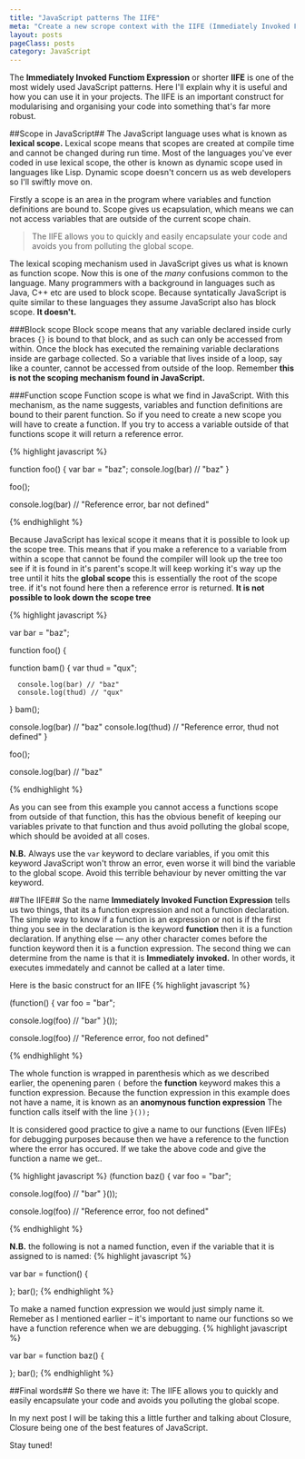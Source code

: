 ```yaml
---
title: "JavaScript patterns The IIFE"
meta: "Create a new scrope context with the IIFE (Immediately Invoked Functiom Expression)"
layout: posts
pageClass: posts
category: JavaScript
---
```


The **Immediately Invoked Functiom Expression** or shorter **IIFE** is one of
the most widely used JavaScript patterns.  Here I'll explain why it is useful
and how you can use it in your projects.  The IIFE is an important construct
for modularising and organising your code into something that's far more robust.


##Scope in JavaScript##
The JavaScript language uses what is known as **lexical scope.**  Lexical scope means
that scopes are created at compile time and cannot be changed during run time.
Most of the languages you've ever coded in use lexical scope, the other is known
as dynamic scope used in languages like Lisp.  Dynamic scope doesn't concern us
as web developers so I'll swiftly move on.

Firstly a scope is an area in the program where variables and function definitions
are bound to.  Scope gives us ecapsulation, which means we can not access variables
that are outside of the current scope chain.

> The IIFE allows you to quickly and easily encapsulate your code
> and avoids you from polluting the global scope.

The lexical scoping mechanism used in JavaScript gives us what is known as
function scope.  Now this is one of the *many* confusions common to the language. 
Many programmers with a background in languages such as Java, C++ etc are used to
block scope.  Because syntatically JavaScript is quite similar to these languages
they assume JavaScript also has block scope.  **It doesn't.**

###Block scope
Block scope means that any variable declared inside curly braces `{}` is bound
to that block, and as such can only be accessed from within.  Once the
block has executed the remaining variable declarations inside are garbage 
collected.
So a variable that lives inside of a loop, say like a counter, cannot be accessed
from outside of the loop.  Remember **this is not the scoping mechanism found in
JavaScript.**


###Function scope
Function scope is what we find in JavaScript.  With this mechanism, as the name
suggests, variables and function definitions are bound to their parent function.
So if you need to create a new scope you will have to create a function.
If you try to access a variable outside of that functions scope it will return a
reference error.

{% highlight javascript %}

function foo() {
   var bar = "baz";
   console.log(bar) // "baz"
}

foo();

console.log(bar) // "Reference error, bar not defined"

{% endhighlight %}

Because JavaScript has lexical scope it means that it is possible to look up the 
scope tree.
This means that if you make a reference to a variable from within a scope that 
cannot be found the compiler will look up the tree too see if it is found in it's 
parent's scope.It will keep working it's way up the tree until it hits the **global 
scope** this is essentially the root of the scope tree. if it's not found here 
then a reference error is returned.  **It is not possible to look down the scope tree**

{% highlight javascript %}

var bar = "baz";

function foo() {

   function bam() {
      var thud = "qux";
      
      console.log(bar) // "baz"
      console.log(thud) // "qux"
   }
   bam();

   console.log(bar) // "baz"
   console.log(thud) // "Reference error, thud not defined"
}

foo();

console.log(bar) // "baz"

{% endhighlight %}

As you can see from this example you cannot access a functions scope from outside
of that function, this has the obvious benefit of keeping our variables private
to that function and thus avoid polluting the global scope, which should be
avoided at all coses.

**N.B.** Always use the `var` keyword to declare variables, if you omit this keyword
JavaScript won't throw an error, even worse it will bind the variable to the 
global scope.  Avoid this terrible behaviour by never omitting the var keyword.

##The IIFE##
So the name **Immediately Invoked Function Expression** tells us two things, that
its a function expression and not a function declaration.  The simple way to know
if a function is an expression or not is if the first thing you see in the declaration
is the keyword **function** then it is a function declaration. If anything else 
&mdash; any other character comes before the function keyword then it is a 
function expression.
The second thing we can determine from the name is that it is **Immediately invoked.**
In other words, it executes immedately and cannot be called at a later time.

Here is the basic construct for an IIFE
{% highlight javascript %}

(function() {
   var foo = "bar";

   console.log(foo) // "bar"
}());

console.log(foo) // "Reference error, foo not defined"

{% endhighlight %}

The whole function is wrapped in parenthesis which as we described earlier, the 
openening paren `(` before the **function** keyword makes this a function expression.
Because the function expression in this example does not have a name, it is known as an
**anomynous function expression** 
The function calls itself with the line `}());`

It is considered good practice to give a name to our functions (Even IIFEs)
for debugging purposes because then we have a reference to the function where
the error has occured.  If we take the above code and give the function a name
we get..

{% highlight javascript %}
(function baz() {
   var foo = "bar";

   console.log(foo) // "bar"
}());

console.log(foo) // "Reference error, foo not defined"

{% endhighlight %}

**N.B.**  the following is not a named function, even if the variable that it
is assigned to is named:
{% highlight javascript %}

var bar = function() {
   
};
bar();
{% endhighlight %}

To make a named function expression we would just simply name it. Remeber as I 
mentioned earlier &ndash; it's important to name our functions so we have a
function reference when we are debugging.
{% highlight javascript %}

var bar = function baz() {
   
};
bar();
{% endhighlight %}

##Final words##
So there we have it: The IIFE allows you to quickly and easily encapsulate your 
code and avoids you polluting the global scope.

In my next post I will be taking this a little further and talking about 
Closure, Closure being one of the best features of JavaScript.

Stay tuned!
